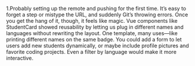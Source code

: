 1.Probably setting up the remote and pushing for the first time. It’s easy to forget a step or mistype the URL, and suddenly Git’s throwing errors. Once you get the hang of it, though, it feels like magic.
Vue components like StudentCard showed reusability by letting us plug in different names and languages without rewriting the layout. One template, many uses—like printing different names on the same badge.
You could add a form to let users add new students dynamically, or maybe include profile pictures and favorite coding projects. Even a filter by language would make it more interactive.
